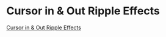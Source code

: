# Cursor in & Out Ripple Effects

[Cursor in & Out Ripple Effects](https://www.youtube.com/watch?v=Tfog4VrF0eQ&ab_channel=OnlineTutorials)